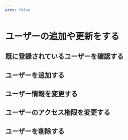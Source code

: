 ```yaml
---
prev: false
---
```


# ユーザーの追加や更新をする

## 既に登録されているユーザーを確認する
## ユーザーを追加する
## ユーザー情報を変更する
## ユーザーのアクセス権限を変更する
## ユーザーを削除する